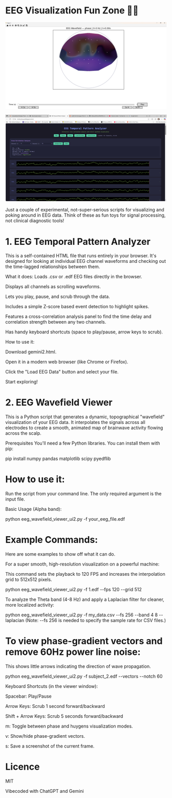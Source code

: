 # EEG Visualization Fun Zone 🧠✨

![Pic1](pic1.png)

![Pic2](pic2.png)

Just a couple of experimental, not-super-serious scripts for visualizing and poking around in EEG data. 
Think of these as fun toys for signal processing, not clinical diagnostic tools!

# 1. EEG Temporal Pattern Analyzer

This is a self-contained HTML file that runs entirely in your browser. It's designed for looking at individual EEG
channel waveforms and checking out the time-lagged relationships between them.

What it does:
Loads .csv or .edf EEG files directly in the browser.

Displays all channels as scrolling waveforms.

Lets you play, pause, and scrub through the data.

Includes a simple Z-score based event detection to highlight spikes.

Features a cross-correlation analysis panel to find the time delay and correlation strength between any two channels.

Has handy keyboard shortcuts (space to play/pause, arrow keys to scrub).

How to use it:

Download gemini2.html.

Open it in a modern web browser (like Chrome or Firefox).

Click the "Load EEG Data" button and select your file.

Start exploring!

# 2. EEG Wavefield Viewer
This is a Python script that generates a dynamic, topographical "wavefield" visualization of your EEG data. 
It interpolates the signals across all electrodes to create a smooth, animated map of brainwave activity flowing across the scalp.

Prerequisites
You'll need a few Python libraries. You can install them with pip:

pip install numpy pandas matplotlib scipy pyedflib

# How to use it:

Run the script from your command line. The only required argument is the input file.

Basic Usage (Alpha band):

python eeg_wavefield_viewer_ui2.py -f your_eeg_file.edf

# Example Commands:

Here are some examples to show off what it can do.

For a super smooth, high-resolution visualization on a powerful machine:

This command sets the playback to 120 FPS and increases the interpolation grid to 512x512 pixels.

python eeg_wavefield_viewer_ui2.py -f 1.edf --fps 120 --grid 512

To analyze the Theta band (4-8 Hz) and apply a Laplacian filter for cleaner, more localized activity:

python eeg_wavefield_viewer_ui2.py -f my_data.csv --fs 256 --band 4 8 --laplacian
(Note: --fs 256 is needed to specify the sample rate for CSV files.)

# To view phase-gradient vectors and remove 60Hz power line noise:

This shows little arrows indicating the direction of wave propagation.

python eeg_wavefield_viewer_ui2.py -f subject_2.edf --vectors --notch 60

Keyboard Shortcuts (in the viewer window):

Spacebar: Play/Pause

Arrow Keys: Scrub 1 second forward/backward

Shift + Arrow Keys: Scrub 5 seconds forward/backward

m: Toggle between phase and huygens visualization modes.

v: Show/hide phase-gradient vectors.

s: Save a screenshot of the current frame.

# Licence 

MIT 

Vibecoded with ChatGPT and Gemini
